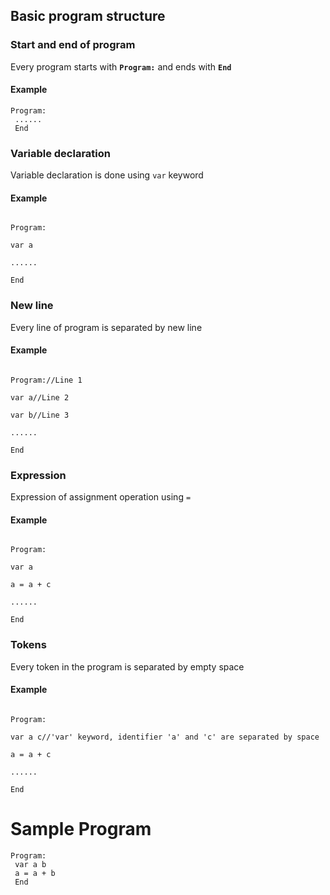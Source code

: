 ## Basic program structure
### Start and end of program
Every program starts with **`Program:`** and ends with **`End`**

#### Example
<code>Program:<br>
......<br>
End</code>

### Variable declaration
Variable declaration is done using `var` keyword

#### Example
<code>
Program:<br>
var a<br>
......<br>
End</code>

### New line
Every line of program is separated by new line

#### Example
<code>
Program://Line 1<br>
var a//Line 2<br>
var b//Line 3<br>
......<br>
End</code>

### Expression
Expression of assignment operation using `=`

#### Example
<code>
Program:<br>
var a<br>
a = a + c<br>
......<br>
End</code>

### Tokens
Every token in the program is separated by empty space ` `

#### Example
<code>
Program:<br>
var a c//'var' keyword, identifier 'a' and 'c' are separated by space<br>
a = a + c<br>
......<br>
End</code>


# Sample Program
<code>Program:<br>
var a b<br>
a = a + b<br>
End</code>